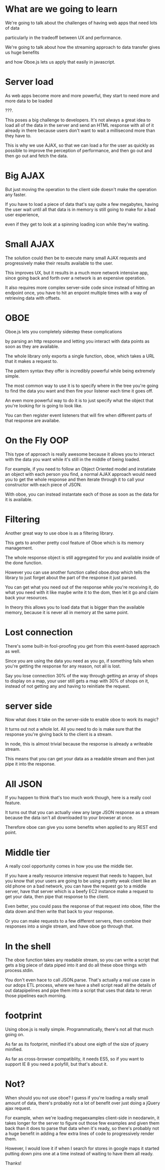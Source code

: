 # What are we going to learn
We're going to talk about the challenges of having web apps that need lots of data

particularly in the tradeoff between UX and performance.

We're going to talk about how the streaming approach to data transfer gives us huge benefits

and how Oboe.js lets us apply that easily in javascript.

# Server load
As web apps become more and more powerful, they start to need more and more data to be loaded

???.

This poses a big challenge to developers. It's not always a great idea to load all of the data in the server and send an HTML response with all of it already in there because users don't want to wait a millisecond more than they have to.

This is why we use AJAX, so that we can load a for the user as quickly as possible to improve the perception of performance, and then go out and then go out and fetch the data.

# Big AJAX
But just moving the operation to the client side doesn't make the operation any faster.

If you have to load a piece of data that's say quite a few megabytes, having the user wait until all that data is in memory is still going to make for a bad user experience,

even if they get to look at a spinning loading icon while they're waiting.

# Small AJAX

The solution could then be to execute many small AJAX requests and progressively make their results available to the user.

This improves UX, but it results in a much more network intensive app, since going back and forth over a network is an expensive operation.

It also requires more complex server-side code since instead of hitting an endpoint once, you have to hit an enpoint multiple times with a way of retrieving data with offsets.

# OBOE
Oboe.js lets you completely sidestep these complications

by parsing an http response and letting you interact with data points as soon as they are available.

The whole library only exports a single function, oboe, which takes a URL that it makes a request to.

The pattern syntax they offer is incredibly powerful while being extremely simple.

The most common way to use it is to specify where in the tree you're going to find the data you want and then fire your listener each time it goes off.

An even more powerful way to do it is to just specify what the object that you're looking for is going to look like.

You can then register event listeners that will fire when different parts of that response are availabe.

# On the Fly OOP

This type of approach is really awesome because it allows you to interact with the data you want while it's still in the middle of being loaded.

For example, if you need to follow an Object Oriented model and instatiate an object with each person you find, a normal AJAX approach would need you to get the whole response and then iterate through it to call your constructor with each piece of JSON.

With oboe, you can instead instantate each of those as soon as the data for it is available.

# Filtering
Another great way to use oboe is as a filtering library.

This gets to another pretty cool feature of Oboe which is its memory management.

The whole response object is still aggregated for you and available inside of the done function.

However you can use another function called oboe.drop which tells the library to just forget about the part of the response it just parsed.

You can get what you need out of the response while you're receiving it, do what you need with it like maybe write it to the dom, then let it go and claim back your resources.

In theory this allows you to load data that is bigger than the available memory, because it is never all in memory at the same point.

# Lost connection

There's some built-in fool-proofing you get from this event-based approach as well.

Since you are using the data you need as you go, if something fails when you're getting the response for any reason, not all is lost.

Say you lose connection 30% of the way through getting an array of shops to display on a map, your user still gets a map with 30% of shops on it, instead of not getting any and having to reinitiate the request.

# server side
Now what does it take on the server-side to enable oboe to work its magic?

It turns out not a whole lot. All you need to do is make sure that the response you're giving back to the client is a stream.

In node, this is almost trivial because the response is already a writeable stream.

This means that you can get your data as a readable stream and then just pipe it into the response.

# All JSON
If you happen to think that's too much work though, here is a really cool feature.

It turns out that you can actually view any large JSON response as a stream because the data isn't all downloaded to your browser at once.

Therefore oboe can give you some benefits when applied to any REST end point.

# Middle tier
A really cool opportunity comes in how you use the middle tier.

If you have a really resource intensive request that needs to happen, but you know that your users are going to be using a pretty weak client like an old phone on a bad network, you can have the request go to a middle server, have that server which is a beefy EC2 instance make a request to get your data, then pipe that response to the client.

Even better, you could pass the response of that request into oboe, filter the data down and then write that back to your response.

Or you can make requests to a few different servers, then combine their responses into a single stream, and have oboe go through that.

# In the shell
The oboe function takes any readable stream, so you can write a script that gets a big piece of data piped into it and do all these oboe things with process.stdin.

You don't even hace to call JSON.parse. That's actually a real use case in our adops ETL process, where we have a shell script read all the details of out datapipelines and pipe them into a script that uses that data to rerun those pipelines each morning.

# footprint
Using oboe.js is really simple. Programmatically, there's not all that much going on.

As far as its footprint, minified it's about one eigth of the size of jquery minified.

As far as cross-browser compatiblity, it needs ES5, so if you want to support IE 8 you need a polyfill, but that's about it.

# Not?
When should you not use oboe? I guess if you're loading a really small amount of data, there's probably not a lot of benefit over just doing a jQuery ajax request.

For example, when we're loading megaexamples client-side in neodarwin, it takes longer for the server to figure out those few examples and given them back than it does to parse that data when it's ready, so there's probably not a huge benefit in adding a few extra lines of code to progressively render them.

However, I would love it if when I search for stores in google maps it started putting down pins one at a time instead of waiting to have them all ready.

Thanks!
